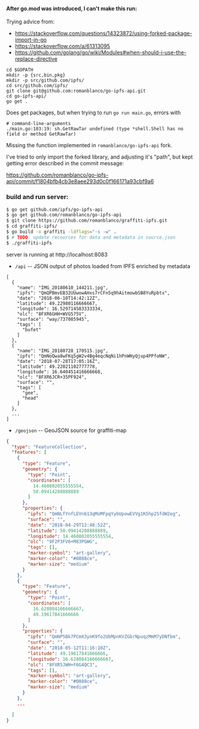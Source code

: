 #### After go.mod was introduced, I can't make this run:

Trying advice from:
- https://stackoverflow.com/questions/14323872/using-forked-package-import-in-go
- https://stackoverflow.com/a/61313095
- https://github.com/golang/go/wiki/Modules#when-should-i-use-the-replace-directive

```
cd $GOPATH
mkdir -p {src,bin,pkg}
mkdir -p src/github.com/ipfs/
cd src/github.com/ipfs/
git clone git@github.com:romanblanco/go-ipfs-api.git
cd go-ipfs-api/
go get .
```

Does get packages, but when trying to run `go run main.go`, errors with

```
# command-line-arguments
./main.go:103:19: sh.GetRawTar undefined (type *shell.Shell has no field or method GetRawTar)
```

Missing the function implemented in `romanblanco/go-ipfs-api` fork.

I've tried to only import the forked library, and adjusting it's "path", but kept getting error described in the commit message:

https://github.com/romanblanco/go-ipfs-api/commit/f1804bfb4cb3e8aee293d0c0f166171a93cbf9a6

### build and run server:

```sh
$ go get github.com/ipfs/go-ipfs-api
$ go get github.com/romanblanco/go-ipfs-api
$ git clone https://github.com/romanblanco/graffiti-ipfs.git
$ cd graffiti-ipfs/
$ go build -o graffiti -ldflags="-s -w" .
$ # TODO: update recources for data and metadata in source.json
$ ./graffiti-ipfs
```

server is running at http://localhost:8083

- `/api` -- JSON output of photos loaded from IPFS enriched by metadata

```
[
  {
    "name": "IMG_20180610_144211.jpg",
    "ipfs": "QmQPBmvEB32UUwowAHxs7rCFn5q9hAitmowbSB8YuRpbtx",
    "date": "2018-06-10T14:42:12Z",
    "latitude": 49.22980116666667,
    "longitude": 16.529714583333334,
    "olc": "8FXR6GHH+WVG575V",
    "surface": "way/737085945",
    "tags": [
      "bufet"
    ]
  },
  {
    "name": "IMG_20180728_170515.jpg",
    "ipfs": "QmNoQwa8wFKq5gW2v4Bg4eqcNqNi1hPnWHyQjup4PPfoNW",
    "date": "2018-07-28T17:05:16Z",
    "latitude": 49.22021102777778,
    "longitude": 16.640451416666668,
    "olc": "8FXR6JCR+35PF924",
    "surface": "",
    "tags": [
      "gee",
      "head"
    ]
  },
  ...
]
```

- `/geojson` -- GeoJSON source for graffiti-map

```json
{
  "type": "FeatureCollection",
  "features": [
    {
      "type": "Feature",
      "geometry": {
        "type": "Point",
        "coordinates": [
          14.460802055555554,
          50.09414288888889
        ]
      },
      "properties": {
        "ipfs": "QmNLfYnfLEVnb13qMoMFpqYybUpowEVVg1K5hp2SfdW2eg",
        "surface": "",
        "date": "2018-04-29T12:48:52Z",
        "latitude": 50.09414288888889,
        "longitude": 14.460802055555554,
        "olc": "9F2P3FV6+M83PGWG",
        "tags": [],
        "marker-symbol": "art-gallery",
        "marker-color": "#0088ce",
        "marker-size": "medium"
      }
    },
    {
      "type": "Feature",
      "geometry": {
        "type": "Point",
        "coordinates": [
          16.628084166666667,
          49.19617841666666
        ]
      },
      "properties": {
        "ipfs": "QmNP5Bk7PCmX3ynK9fo2UbMpnKVZGbrNpuqzMmM7yDNfbm",
        "surface": "",
        "date": "2018-05-12T11:16:10Z",
        "latitude": 49.19617841666666,
        "longitude": 16.628084166666667,
        "olc": "8FXR5JWH+F6G4QC3",
        "tags": [],
        "marker-symbol": "art-gallery",
        "marker-color": "#0088ce",
        "marker-size": "medium"
      }
    },
    ...

  ]
}
```
